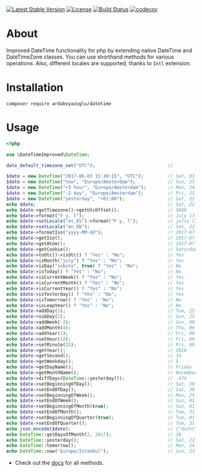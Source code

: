 [![Latest Stable Version](https://poser.pugx.org/ardabeyazoglu/datetime/v/stable)](https://packagist.org/packages/ardabeyazoglu/datetime) [![License](https://poser.pugx.org/ardabeyazoglu/datetime/license)](https://packagist.org/packages/ardabeyazoglu/datetime) [![Build Status](https://travis-ci.org/ardabeyazoglu/php-datetime.svg?branch=master)](https://travis-ci.org/ardabeyazoglu/php-datetime) [![codecov](https://codecov.io/gh/ardabeyazoglu/php-datetime/branch/master/graph/badge.svg)](https://codecov.io/gh/ardabeyazoglu/php-datetime)

# About
Improved DateTime functionality for php by extending native DateTime and DateTimeZone classes. You can use shorthand methods for various operations. Also, different locales are supported, thanks to `Intl` extension.

# Installation

    composer require ardabeyazoglu/datetime

# Usage

```php
<?php

use \DateTimeImproved\DateTime;

date_default_timezone_set("UTC");                           // 

$date = new DateTime("2017-06-03 15:30:15", "UTC");         // Sat, 03 Jun 2017 15:30:15 +0000
$date = new DateTime("now", "Europe/Amsterdam");            // Sun, 23 Jul 2017 22:22:33 +0200
$date = new DateTime("+3 hour", "Europe/Amsterdam");        // Mon, 24 Jul 2017 01:22:33 +0200
$date = new DateTime("-2 day", "Europe/Amsterdam");         // Fri, 21 Jul 2017 22:22:33 +0200
$date = new DateTime("yesterday", "+01:00");                // Sat, 22 Jul 2017 21:22:33 +0100
echo $date;                                                 // Sat, 22 Jul 2017 21:22:33 +0100
echo $date->getTimezone()->getUtcOffset();                  // 3600
echo $date->format("F y, l");                               // July 17, Saturday
echo $date->setLocale("es_ES")->format("F y, l");           // julio 17, sábado
echo $date->setLocale("en_EN");                             // Sat, 22 Jul 2017 21:22:33 +0100
echo $date->formatIso("yyyy-MM-dd");                        // 2017-07-22
echo $date->getIso();                                       // 2017-07-22T21:22:33+0100
echo $date->getAtom();                                      // 2017-07-22T21:22:33+01:00
echo $date->getCookie();                                    // Saturday, 22-Jul-2017 21:22:33 GMT+1
echo $date->toUtc()->isUtc() ? "Yes" : "No";                // Yes
echo $date->isMonth("july") ? "Yes" : "No";                 // Yes
echo $date->isDay("soboto", true) ? "Yes" : "No";           // No
echo $date->isToday() ? "Yes" : "No";                       // No
echo $date->isCurrentWeek() ? "Yes" : "No";                 // Yes
echo $date->isCurrentMonth() ? "Yes" : "No";                // Yes
echo $date->isCurrentYear() ? "Yes" : "No";                 // Yes
echo $date->isYesterday() ? "Yes" : "No";                   // Yes
echo $date->isTomorrow() ? "Yes" : "No";                    // No
echo $date->isLeapYear() ? "Yes" : "No";                    // No
echo $date->addDay(3);                                      // Tue, 25 Jul 2017 20:22:33 +0000
echo $date->subDay(2);                                      // Sun, 23 Jul 2017 20:22:33 +0000
echo $date->addWeek(-2);                                    // Sun, 09 Jul 2017 20:22:33 +0000
echo $date->addMonth(4);                                    // Thu, 09 Nov 2017 20:22:33 +0000
echo $date->addYear(1);                                     // Fri, 09 Nov 2018 20:22:33 +0000
echo $date->setHour(12);                                    // Fri, 09 Nov 2018 12:22:33 +0000
echo $date->setMinute(25);                                  // Fri, 09 Nov 2018 12:25:33 +0000
echo $date->getYear();                                      // 2018
echo $date->getSecond();                                    // 33
echo $date->getWeekday();                                   // 5
echo $date->getDayName();                                   // Friday
echo $date->getMonthName();                                 // November
echo $date->diffDays(DateTime::yesterday());                // -474
echo $date->setBeginningOfDay();                            // Sat, 30 Nov 2019 00:00:00 +0000
echo $date->setEndOfDay();                                  // Sat, 30 Nov 2019 23:59:59 +0000
echo $date->setBeginningOfWeek();                           // Mon, 25 Nov 2019 00:00:00 +0000
echo $date->setEndOfWeek();                                 // Sun, 01 Dec 2019 23:59:59 +0000
echo $date->setBeginningOfMonth(true);                      // Sun, 01 Dec 2019 00:00:00 +0000
echo $date->setEndOfMonth();                                // Tue, 31 Dec 2019 23:59:59 +0000
echo $date->setBeginningOfQuarter(true);                    // Tue, 01 Oct 2019 00:00:00 +0000
echo $date->setEndOfQuarter();                              // Tue, 31 Dec 2019 23:59:59 +0000
echo json_encode($date);                                    // {"datetime":"2018-11-30T23:59:59+00:00","timezone":{"name":"UTC","location":{"country_code":"??","latitude":0,"longitude":0,"comments":""}},"locale":"en_EN"}
echo DateTime::getDaysOfMonth(2, 2017);                     // 28
echo DateTime::yesterday();                                 // Sat, 22 Jul 2017 20:22:33 +0000
echo DateTime::tomorrow();                                  // Mon, 24 Jul 2017 20:22:33 +0000
echo DateTime::now("Europe/Istanbul");                      // Sun, 23 Jul 2017 23:22:33 +0300

```

* Check out the [docs](https://github.com/ardabeyazoglu/php-datetime/tree/master/docs) for all methods.
